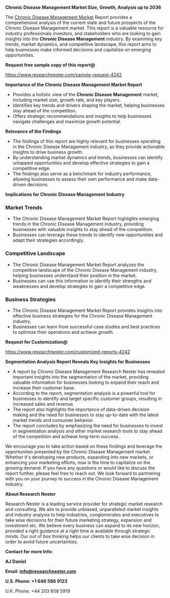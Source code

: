 ﻿<a name="_hlk168570615"></a><a name="_hlk168498031"></a>**Chronic Disease Management Market Size, Growth, Analysis up to 2036**

The [Chronic Disease Management Market](https://www.researchnester.com/reports/chronic-disease-management-market/4242) Report provides a comprehensive analysis of the current state and future prospects of the Chronic Disease Management market. This report is a valuable resource for industry professionals investors, and stakeholders who are looking to gain insights into the **Chronic Disease Management** industry. By examining key trends, market dynamics, and competitive landscape, this report aims to help businesses make informed decisions and capitalize on emerging opportunities.

**Request free sample copy of this report@**

<https://www.researchnester.com/sample-request-4242> 

**Importance of the Chronic Disease Management Market Report**

- Provides a holistic view of the **Chronic Disease Management** market, including market size, growth rate, and key players.
- Identifies key trends and drivers shaping the market, helping businesses stay ahead of the competition.
- Offers strategic recommendations and insights to help businesses navigate challenges and maximize growth potential.

**Relevance of the Findings**

- The findings of this report are highly relevant for businesses operating in the Chronic Disease Management industry, as they provide actionable insights to drive business growth.
- By understanding market dynamics and trends, businesses can identify untapped opportunities and develop effective strategies to gain a competitive edge.
- The findings also serve as a benchmark for industry performance, allowing businesses to assess their own performance and make data-driven decisions.

**Implications for Chronic Disease Management Industry**
### **Market Trends**
- The Chronic Disease Management Market Report highlights emerging trends in the Chronic Disease Management industry, providing businesses with valuable insights to stay ahead of the competition.
- Businesses can leverage these trends to identify new opportunities and adapt their strategies accordingly.
### **Competitive Landscape**
- The Chronic Disease Management Market Report analyzes the competitive landscape of the Chronic Disease Management industry, helping businesses understand their position in the market.
- Businesses can use this information to identify their strengths and weaknesses and develop strategies to gain a competitive edge.
### **Business Strategies**
- The Chronic Disease Management Market Report provides insights into effective business strategies for the Chronic Disease Management industry.
- Businesses can learn from successful case studies and best practices to optimize their operations and achieve growth.

**Request for Customization@**

<https://www.researchnester.com/customized-reports-4242> 

**Segmentation Analysis Report Reveals Key Insights for Businesses**

- A report by Chronic Disease Management Research Nester has revealed important insights into the segmentation of the market, providing valuable information for businesses looking to expand their reach and increase their customer base.
- According to the report, segmentation analysis is a powerful tool for businesses to identify and target specific customer groups, resulting in increased sales and revenue.
- The report also highlights the importance of data-driven decision making and the need for businesses to stay up-to-date with the latest market trends and consumer behavior.
- The report concludes by emphasizing the need for businesses to invest in segmentation analysis and other market research tools to stay ahead of the competition and achieve long-term success.

We encourage you to take action based on these findings and leverage the opportunities presented by the Chronic Disease Management market. Whether it's developing new products, expanding into new markets, or enhancing your marketing efforts, now is the time to capitalize on the growing demand. If you have any questions or would like to discuss the report further, please feel free to reach out. We look forward to partnering with you on your journey to success in the Chronic Disease Management Industry.

**About Research Nester**

Research Nester is a leading service provider for strategic market research and consulting. We aim to provide unbiased, unparalleled market insights and industry analysis to help industries, conglomerates and executives to take wise decisions for their future marketing strategy, expansion and investment etc. We believe every business can expand to its new horizon, provided a right guidance at a right time is available through strategic minds. Our out of box thinking helps our clients to take wise decision in order to avoid future uncertainties.

**Contact for more Info:**

**AJ Daniel**

**Email: info@researchnester.com**

**U.S. Phone: +1 646 586 9123**

U.K. Phone: +44 203 608 5919



